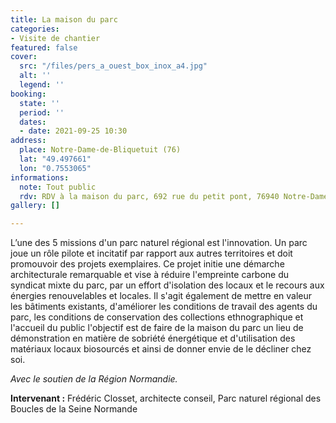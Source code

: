 ```yaml
---
title: La maison du parc
categories:
- Visite de chantier
featured: false
cover:
  src: "/files/pers_a_ouest_box_inox_a4.jpg"
  alt: ''
  legend: ''
booking:
  state: ''
  period: ''
  dates:
  - date: 2021-09-25 10:30
address:
  place: Notre-Dame-de-Bliquetuit (76)
  lat: "49.497661"
  lon: "0.7553065"
informations:
  note: Tout public
  rdv: RDV à la maison du parc, 692 rue du petit pont, 76940 Notre-Dame-de-Bliquetuit
gallery: []

---
```

L’une des 5 missions d'un parc naturel régional est l'innovation. Un parc joue un rôle pilote et incitatif par rapport aux autres territoires et doit promouvoir des projets exemplaires. Ce projet initie une démarche architecturale remarquable et vise à réduire l'empreinte carbone du syndicat mixte du parc, par un effort d'isolation des locaux et le recours aux énergies renouvelables et locales. Il s'agit également de mettre en valeur les bâtiments existants, d'améliorer les conditions de travail des agents du parc, les conditions de conservation des collections ethnographique et l'accueil du public l'objectif est de faire de la maison du parc un lieu de démonstration en matière de sobriété énergétique et d'utilisation des matériaux locaux biosourcés et ainsi de donner envie de le décliner chez soi.

_Avec le soutien de la Région Normandie._

**Intervenant :** Frédéric Closset, architecte conseil, Parc naturel régional des Boucles de la Seine Normande